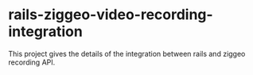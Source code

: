 # rails-ziggeo-video-recording-integration
This project gives the details of the integration between rails and ziggeo recording API.

